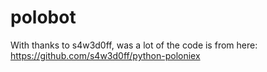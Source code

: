 # polobot

With thanks to s4w3d0ff, was a lot of the code is from here: https://github.com/s4w3d0ff/python-poloniex
